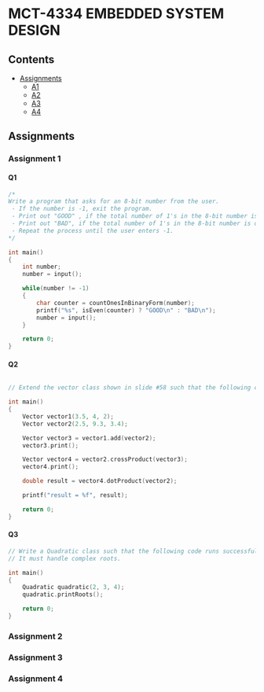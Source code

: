 # MCT-4334 EMBEDDED SYSTEM DESIGN


## Contents

* [Assignments]
  + [A1]
  + [A2]
  + [A3]
  + [A4]
	
## Assignments

### Assignment 1

#### Q1 

```c
/*
Write a program that asks for an 8-bit number from the user.
 - If the number is -1, exit the program.
 - Print out "GOOD" , if the total number of 1's in the 8-bit number is even.
 - Print out "BAD", if the total number of 1's in the 8-bit number is odd.
 - Repeat the process until the user enters -1. 
*/

int main()
{
    int number;
    number = input();

    while(number != -1)
    {
        char counter = countOnesInBinaryForm(number);
        printf("%s", isEven(counter) ? "GOOD\n" : "BAD\n");
        number = input();
    }

    return 0;
}
```

#### Q2

```c

// Extend the vector class shown in slide #58 such that the following code runs successfully

int main()
{
    Vector vector1(3.5, 4, 2);
    Vector vector2(2.5, 9.3, 3.4);

    Vector vector3 = vector1.add(vector2);
    vector3.print();

    Vector vector4 = vector2.crossProduct(vector3);
    vector4.print();

    double result = vector4.dotProduct(vector2);

    printf("result = %f", result);

    return 0;
}
```

#### Q3

```c
// Write a Quadratic class such that the following code runs successfully
// It must handle complex roots.

int main()
{
	Quadratic quadratic(2, 3, 4);
	quadratic.printRoots();

	return 0;
}
```

### Assignment 2
### Assignment 3
### Assignment 4

[Assignments]: #assignments
[A1]: #assignment-1
[A2]: #assignment-2
[A3]: #assignment-3
[A4]: #assignment-4
